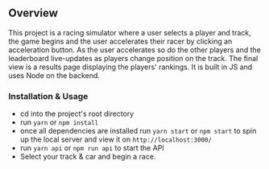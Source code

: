 
## Overview

This project is a racing simulator where a user selects a player and track, the game begins and the user accelerates their racer by clicking an acceleration button. As the user accelerates so do the other players and the leaderboard live-updates as players change position on the track. The final view is a results page displaying the players' rankings. It is built in JS and uses Node on the backend.

### Installation & Usage
- cd into the project's root directory
- run `yarn` or `npm install`
- once all dependencies are installed run `yarn start` or `npm start` to spin up the local server and view it on `http://localhost:3000/`
- run `yarn api` or `npm run api` to start the API 
- Select your track & car and begin a race.

